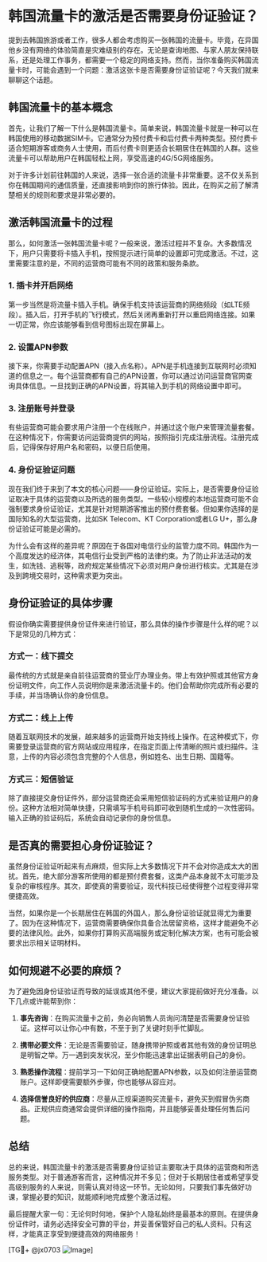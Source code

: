 # 韩国流量卡的激活是否需要身份证验证？

提到去韩国旅游或者工作，很多人都会考虑购买一张韩国的流量卡。毕竟，在异国他乡没有网络的体验简直是灾难级别的存在。无论是查询地图、与家人朋友保持联系，还是处理工作事务，都需要一个稳定的网络支持。然而，当你准备购买韩国流量卡时，可能会遇到一个问题：激活这张卡是否需要身份证验证呢？今天我们就来聊聊这个话题。

## 韩国流量卡的基本概念

首先，让我们了解一下什么是韩国流量卡。简单来说，韩国流量卡就是一种可以在韩国使用的移动数据SIM卡。它通常分为预付费卡和后付费卡两种类型。预付费卡适合短期游客或商务人士使用，而后付费卡则更适合长期居住在韩国的人群。这些流量卡可以帮助用户在韩国轻松上网，享受高速的4G/5G网络服务。

对于许多计划前往韩国的人来说，选择一张合适的流量卡非常重要。这不仅关系到你在韩国期间的通信质量，还直接影响到你的旅行体验。因此，在购买之前了解清楚相关的规则和要求是非常必要的。

## 激活韩国流量卡的过程

那么，如何激活一张韩国流量卡呢？一般来说，激活过程并不复杂。大多数情况下，用户只需要将卡插入手机，按照提示进行简单的设置即可完成激活。不过，这里需要注意的是，不同的运营商可能有不同的政策和服务条款。

### 1. 插卡并开启网络

第一步当然是将流量卡插入手机。确保手机支持该运营商的网络频段（如LTE频段）。插入后，打开手机的飞行模式，然后关闭再重新打开以重启网络连接。如果一切正常，你应该能够看到信号图标出现在屏幕上。

### 2. 设置APN参数

接下来，你需要手动配置APN（接入点名称）。APN是手机连接到互联网时必须知道的信息之一。每个运营商都有自己的APN设置，你可以通过访问运营商官网查询具体信息。一旦找到正确的APN设置，将其输入到手机的网络设置中即可。

### 3. 注册账号并登录

有些运营商可能会要求用户注册一个在线账户，并通过这个账户来管理流量套餐。在这种情况下，你需要访问运营商提供的网站，按照指引完成注册流程。注册完成后，记得保存好用户名和密码，以便日后使用。

### 4. 身份证验证问题

现在我们终于来到了本文的核心问题——身份证验证。实际上，是否需要身份证验证取决于具体的运营商以及所选的服务类型。一些较小规模的本地运营商可能不会强制要求身份证验证，尤其是针对短期游客推出的预付费套餐。但如果你选择的是国际知名的大型运营商，比如SK Telecom、KT Corporation或者LG U+，那么身份证验证可能是必需的。

为什么会有这样的差异呢？原因在于各国对电信行业的监管力度不同。韩国作为一个高度发达的经济体，其电信行业受到严格的法律约束。为了防止非法活动的发生，如洗钱、逃税等，政府规定某些情况下必须对用户身份进行核实。尤其是在涉及到跨境交易时，这种需求更为突出。

## 身份证验证的具体步骤

假设你确实需要提供身份证件来进行验证，那么具体的操作步骤是什么样的呢？以下是常见的几种方式：

### 方式一：线下提交

最传统的方式就是亲自前往运营商的营业厅办理业务。带上有效护照或其他官方身份证明文件，向工作人员说明你是来激活流量卡的。他们会帮助你完成所有必要的手续，并当场确认你的身份信息。

### 方式二：线上上传

随着互联网技术的发展，越来越多的运营商开始支持线上操作。在这种模式下，你需要登录运营商的官方网站或应用程序，在指定页面上传清晰的照片或扫描件。注意，上传的内容必须包含完整的个人信息，例如姓名、出生日期、国籍等。

### 方式三：短信验证

除了直接提交身份证件外，部分运营商还会采用短信验证码的方式来验证用户的身份。这种方法相对简单快捷，只需填写手机号码即可收到随机生成的一次性密码。输入正确的验证码后，系统会自动记录你的身份信息。

## 是否真的需要担心身份证验证？

虽然身份证验证听起来有点麻烦，但实际上大多数情况下并不会对你造成太大的困扰。首先，绝大部分游客所使用的都是预付费套餐，这类产品本身就不太可能涉及复杂的审核程序。其次，即使真的需要验证，现代科技已经使得整个过程变得非常便捷高效。

当然，如果你是一个长期居住在韩国的外国人，那么身份证验证就显得尤为重要了。因为在这种情况下，运营商需要确保你具备合法居留资格，这样才能避免不必要的法律风险。此外，如果你打算购买高端服务或定制化解决方案，也有可能会被要求出示相关证明材料。

## 如何规避不必要的麻烦？

为了避免因身份证验证而导致的延误或其他不便，建议大家提前做好充分准备。以下几点或许能帮到你：

1. **事先咨询**：在购买流量卡之前，务必向销售人员询问清楚是否需要身份证验证。这样可以让你心中有数，不至于到了关键时刻手忙脚乱。
   
2. **携带必要文件**：无论是否需要验证，随身携带护照或者其他有效的身份证明总是明智之举。万一遇到突发状况，至少你能迅速拿出证据表明自己的身份。

3. **熟悉操作流程**：提前学习一下如何正确地配置APN参数，以及如何注册运营商账户。这样即便需要额外步骤，你也能够从容应对。

4. **选择信誉良好的供应商**：尽量从正规渠道购买流量卡，避免买到假冒伪劣商品。正规供应商通常会提供详细的操作指南，并且能够妥善处理任何售后问题。

## 总结

总的来说，韩国流量卡的激活是否需要身份证验证主要取决于具体的运营商和所选服务类型。对于普通游客而言，这种情况并不多见；但对于长期居住者或希望享受高级别服务的人来说，则需认真对待这一环节。无论如何，只要我们事先做好功课，掌握必要的知识，就能顺利地完成整个激活过程。

最后提醒大家一句：无论何时何地，保护个人隐私始终是最基本的原则。在提供身份证件时，请务必选择安全可靠的平台，并妥善保管好自己的私人资料。只有这样，才能真正享受到便捷高效的网络服务！

[TG💪+ @jx0703 ![Image](https://github.com/user-attachments/assets/dbca1d08-cadb-493c-b0ec-ad6f7a83f270)]